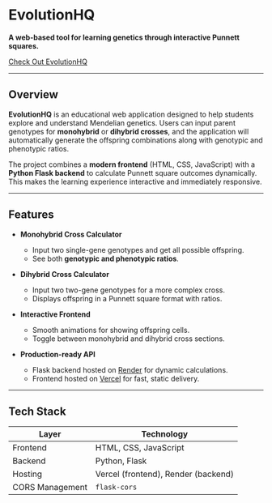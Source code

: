 # EvolutionHQ

**A web-based tool for learning genetics through interactive Punnett squares.**

[Check Out EvolutionHQ](https://www.evolutionhq.org)

---

## Overview

**EvolutionHQ** is an educational web application designed to help students explore and understand Mendelian genetics. Users can input parent genotypes for **monohybrid** or **dihybrid crosses**, and the application will automatically generate the offspring combinations along with genotypic and phenotypic ratios.  

The project combines a **modern frontend** (HTML, CSS, JavaScript) with a **Python Flask backend** to calculate Punnett square outcomes dynamically. This makes the learning experience interactive and immediately responsive.

---

## Features

- **Monohybrid Cross Calculator**  
  - Input two single-gene genotypes and get all possible offspring.  
  - See both **genotypic and phenotypic ratios**.  

- **Dihybrid Cross Calculator**  
  - Input two two-gene genotypes for a more complex cross.  
  - Displays offspring in a Punnett square format with ratios.  

- **Interactive Frontend**  
  - Smooth animations for showing offspring cells.  
  - Toggle between monohybrid and dihybrid cross sections.  

- **Production-ready API**  
  - Flask backend hosted on [Render](https://render.com) for dynamic calculations.  
  - Frontend hosted on [Vercel](https://vercel.com) for fast, static delivery.  

---

## Tech Stack

| Layer           | Technology                 |
|-----------------|----------------------------|
| Frontend        | HTML, CSS, JavaScript      |
| Backend         | Python, Flask              |
| Hosting         | Vercel (frontend), Render (backend) |
| CORS Management | `flask-cors`               |